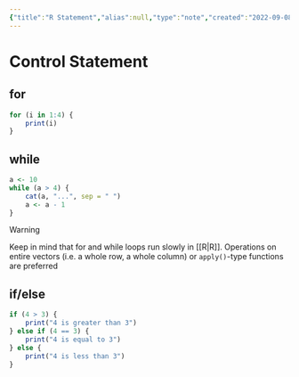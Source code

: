 ```yaml
---
{"title":"R Statement","alias":null,"type":"note","created":"2022-09-08T19:07:28","modified":"2022-09-08T19:07:33","dg-publish":true,"sup":["r"],"state":"done","permalink":"/r-control-statement/","dgPassFrontmatter":true,"updated":"2022-09-08T19:07:33"}
---
```



# Control Statement

## for

```r
for (i in 1:4) {
    print(i)
}
```

## while

```r
a <- 10
while (a > 4) {
    cat(a, "...", sep = " ")
    a <- a - 1
}
```

> [!warning]
> Keep in mind that for and while loops run slowly in [[R\|R]].
> Operations on entire vectors (i.e. a whole row, a whole column)
> or `apply()`-type functions are preferred

## if/else

```r
if (4 > 3) {
    print("4 is greater than 3")
} else if (4 == 3) {
    print("4 is equal to 3")
} else {
    print("4 is less than 3")
}
```
